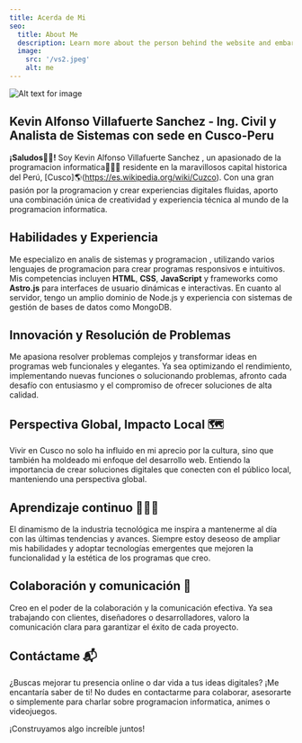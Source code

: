```yaml
---
title: Acerda de Mi
seo:
  title: About Me
  description: Learn more about the person behind the website and embark on a journey of inspiration and shared experiences.
  image:
    src: '/vs2.jpeg'
    alt: me
---
```


![Alt text for image](/vs2.jpeg)


## Kevin Alfonso Villafuerte Sanchez - Ing. Civil y Analista de Sistemas con sede en Cusco-Peru

**¡Saludos👋🏼!** Soy Kevin Alfonso Villafuerte Sanchez , un apasionado de la programacion informatica👨🏻‍💻 residente en la maravillosos capital historica del Perú, [Cusco]🌎(https://es.wikipedia.org/wiki/Cuzco). Con una gran pasión por la programacion y crear experiencias digitales fluidas, aporto una combinación única de creatividad y experiencia técnica al mundo de la programacion informatica.

## Habilidades y Experiencia 

Me especializo en analis de sistemas y programacion , utilizando varios lenguajes de programacion para crear programas responsivos e intuitivos. Mis competencias incluyen **HTML**, **CSS**, **JavaScript** y frameworks como **Astro.js** para interfaces de usuario dinámicas e interactivas. En cuanto al servidor, tengo un amplio dominio de Node.js y experiencia con sistemas de gestión de bases de datos como MongoDB.

## Innovación y Resolución de Problemas 

Me apasiona resolver problemas complejos y transformar ideas en programas web funcionales y elegantes. Ya sea optimizando el rendimiento, implementando nuevas funciones o solucionando problemas, afronto cada desafío con entusiasmo y el compromiso de ofrecer soluciones de alta calidad.

## Perspectiva Global, Impacto Local 🗺️

Vivir en Cusco no solo ha influido en mi aprecio por la cultura, sino que también ha moldeado mi enfoque del desarrollo web. Entiendo la importancia de crear soluciones digitales que conecten con el público local, manteniendo una perspectiva global.

## Aprendizaje continuo 👨🏼‍🎓

El dinamismo de la industria tecnológica me inspira a mantenerme al día con las últimas tendencias y avances. Siempre estoy deseoso de ampliar mis habilidades y adoptar tecnologías emergentes que mejoren la funcionalidad y la estética de los programas que creo.

## Colaboración y comunicación 👥

Creo en el poder de la colaboración y la comunicación efectiva. Ya sea trabajando con clientes, diseñadores o desarrolladores, valoro la comunicación clara para garantizar el éxito de cada proyecto.

## Contáctame 📬

¿Buscas mejorar tu presencia online o dar vida a tus ideas digitales? ¡Me encantaría saber de ti! No dudes en contactarme para colaborar, asesorarte o simplemente para charlar sobre programacion informatica, animes o videojuegos.

¡Construyamos algo increíble juntos!